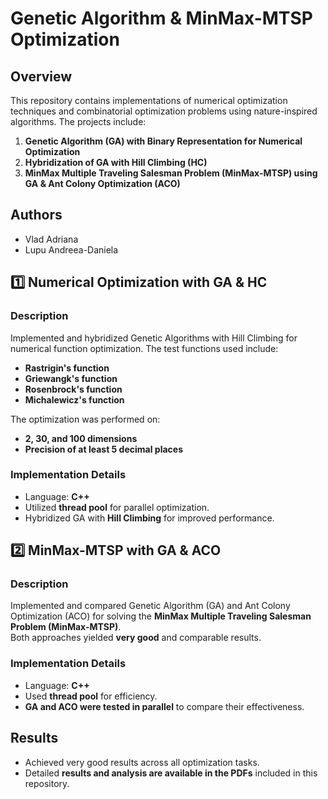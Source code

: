 # Genetic Algorithm & MinMax-MTSP Optimization

## Overview
This repository contains implementations of numerical optimization techniques and combinatorial optimization problems using nature-inspired algorithms. The projects include:

1. **Genetic Algorithm (GA) with Binary Representation for Numerical Optimization**
2. **Hybridization of GA with Hill Climbing (HC)**
3. **MinMax Multiple Traveling Salesman Problem (MinMax-MTSP) using GA & Ant Colony Optimization (ACO)**


## Authors
- Vlad Adriana
- Lupu Andreea-Daniela

## **1️⃣ Numerical Optimization with GA & HC**
### Description
Implemented and hybridized Genetic Algorithms with Hill Climbing for numerical function optimization. The test functions used include:
- **Rastrigin's function**
- **Griewangk's function**
- **Rosenbrock's function**
- **Michalewicz's function**

The optimization was performed on:
- **2, 30, and 100 dimensions**
- **Precision of at least 5 decimal places**

### Implementation Details
- Language: **C++**
- Utilized **thread pool** for parallel optimization.
- Hybridized GA with **Hill Climbing** for improved performance.


## **2️⃣ MinMax-MTSP with GA & ACO**
### Description
Implemented and compared Genetic Algorithm (GA) and Ant Colony Optimization (ACO) for solving the **MinMax Multiple Traveling Salesman Problem (MinMax-MTSP)**.  
Both approaches yielded **very good** and comparable results.

### Implementation Details
- Language: **C++**
- Used **thread pool** for efficiency.
- **GA and ACO were tested in parallel** to compare their effectiveness.

## **Results**
- Achieved very good results across all optimization tasks.
- Detailed **results and analysis are available in the PDFs** included in this repository.

